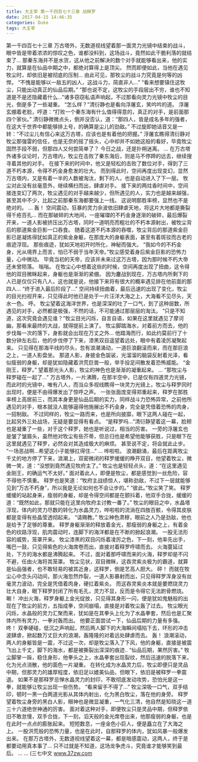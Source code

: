 ```yaml
---
title: 大主宰 第一千四百七十三章 战释罗
date: 2017-04-15 14:46:35
categories: Duke
tags: 大主宰
---
```


第一千四百七十三章
万古塔外，无数道视线望着那一面灵力光镜中结束的战斗，眼中皆是带着浓浓的惊叹之色，谁都没料到，这场战斗，竟然如此干脆利落的就结束了...
那秦东海并不是水货，这从他之前解决的数个对手就能够看出来，他的实力，就算是在仙品中期之中，都绝对算得上是顶尖。
然而即便如此，当他在遇见牧尘时，却依旧是被彻底的压制...
由此可见，那牧尘的战斗力究竟是何等的凶悍。
“不愧是能够以一敌五的凶人，这战斗力，简直非人...”
“看来想要镇住这牧尘，只能出动真正的仙品后期。”
“那也说不定，这牧尘的手段层出不穷，谁也不知道是不是还隐藏着什么...”诸多窃窃私语声响起，不过那看向灵力光镜中牧尘的目光，倒是多了一些凝重。
“怎么样？”清衍静也是看向浮屠玄，笑吟吟的道。
浮屠玄绷着老脸，哼道：“打败一个秦东海有什么值得得意的，真正的对手，是前面那四个家伙。”
清衍静微微点头，倒并没否认，道：“那四人，皆是成名多年的强者，在这大千世界中都能够排上号，的确算是尘儿的劲敌。”
不过旋即她话音又是一转：“不过尘儿有信心来这万古塔，应该也是有着他的把握。”
浮屠玄瞧得清衍静对牧尘那强雷的信任，也是无奈的摇了摇头，心中却并不如她这般的看好，毕竟牧尘固然手段不弱，但那四人又何尝简单了？
今日之战，还是扑朔迷离。
...
在万古塔外诸多议论时，万古塔内，牧尘在击败了秦东海后，则是马不停蹄的远去，继续搜寻着其他的对手。
在接下来的时间中，他又是轻松的击败了数位对手，得到了三道不朽本源，令得不朽金身愈发的壮大。
而到得此时，空间再度出现变幻，显然万古塔内，又是有着一半的人数被淘汰，剩下的人，也是自动进入了下一层。
牧尘对此没有丝毫意外，继续横扫而出，肆虐对手。
接下来的两炷香时间中，空间接连变幻了两次，牧尘遇见的对手越来越少，但所遇见的人，实力也是越来越强，甚至其中不少，比起之前那秦东海都要强上一线。
这说明那胜率榜，显然也不是绝对的。
...
轰！
空间震动，狂暴的灵力余波依旧肆虐天地，将这片大地都是撕裂得千疮百孔...
而在那破碎的大地间，一座璀璨的不朽金身逐渐的破碎，最后爆裂开来，一道人影被挤压出万古塔，同时一道明亮而粗壮的不朽本源射出，被牧尘背后的那道紫金巨影一口吞食。
随着这道不朽本源的吞噬，牧尘背后的那道紫金巨影已是凝炼得犹如真正的紫金身躯，在那庞大的身躯表面，甚至有着斑驳而古老的痕迹浮现。
那些痕迹，犹如天地初开时所化，神秘而强大。
“我如今的不朽金身，光从境界上而言，怕已不弱于当年天帝。”牧尘感受着身后紫金巨影的恐怖力量，心中微动。
毕竟当初的天帝，应该并未来过这万古塔，因为那时候不朽大帝还未曾陨落。
嗡嗡。
在牧尘心中想着这些的时候，空间再度出现了扭曲，这令得他的双目微眯起来，身躯也是渐渐的紧绷。
因为鏖战到现在，万古塔内所剩下的人已是仅仅只有八人，这也就是说，他接下来将有很大的概率遇见排在他前面的那四人...
“终于进入最后阶段了...”
空间持续扭曲着，最后迅速的出现了变化，牧尘的目光扫视开来，只见得此时他已是处于一片汪洋大海之上，大海看不见尽头，天水一色。
呼。
牧尘望着这海洋世界，也是深深的吐了一口气，到了这种层数，所遇见的对手，必然都是极强，不然的话，不可能通过那层层的淘汰。
“只是不知道，这次究竟会遇见谁？”牧尘目光闪烁，自言自语，如果在这里就遇见了摩诃幽，那看来最终的大战，就得提前上演了。
牧尘脚踏海水，对着前方而去，他的步伐每一次的落下，身影就会出现在万丈之外...
他踏海而行，如此约莫前行了十数分钟左右后，他的步伐停了下来，漆黑双目遥望着远处，眼中有着凌厉凝聚起来。
只见得在那海平线的尽头，忽有浪潮涌动，一道巨浪翻滚而来，而在那巨浪之上，一道人影盘坐。
那道人影，身披金色袈裟，光溜溜的脑袋反射着光泽，看似瘦弱的身躯，却是犹如隐藏着洪荒巨兽一般，举手投足间散发着恐怖威能。
“金刚王，释罗。”
望着那光头人影，牧尘的神色也是渐渐的凝重起来。
...
“那牧尘与释罗碰在一起了...”
万古塔外，一片沸腾，在那半空中，已是仅有四道灵力光镜，而此时的光镜中，唯有八人，而当众多视线瞧得一块灵力光镜上，牧尘与释罗同时出现时，便是不由得爆发出了惊呼之声。
一张张面庞变得郑重起来，释罗在那胜率榜上高居前三，而其本身更是仙品后期的实力，同样战斗力恐怖异常，之前他所遇见的对手，根本就没人能够逼得他施展出不朽金身，完全是凭借着恐怖的肉身，一招制敌。
不过同样的，牧尘一路而来，也是所向披靡，眼下这两人碰在一起，比起另外三处战场，无疑是要显得有看点。
“是释罗吗...”清衍静望着这一幕，脸颊也是凝重了一些，对于这个释罗，她也是听说过，相当的厉害。
一旁的浮屠玄也是皱了皱眉头，虽然他对牧尘有些芥蒂，但总归也是希望他能够获胜，只是眼下在这里就遇见了释罗，必然会对其造成极大的麻烦。
甚至说不定，将会就此止步。
“一场恶战啊...希望这小子能够扛得住...”
...
哗啦啦。
浪潮翻涌，最后在距离牧尘千丈的地方停了下来，浪潮上，双密微闭的释罗缓缓的睁开双目，他望着牧尘，微微一笑，道：“没想到竟然遇见牧府主了。”
牧尘也是轻轻点头，道：“在这里遇见金刚王，的确运气不太好。”
面对着此人，即便是牧尘，都是感觉到一丝危险，容不得他不慎重。
释罗也是笑道：“牧府主战绩惊人，堪称劲敌，不过下一层就能够见到“万古不朽身”，所以我是无论如何也不会让步的。”
“彼此。”牧尘笑了笑。
释罗缓缓的站起身来，瘦弱的身躯，却是令得空间都是在颤抖着，他双手合拢，缓缓的道：“既然如此，那就只能在这里向牧府主讨教一番了。”
牧尘的眼目之中，水晶塔浮现，体内的灵力尽数的转化为水晶灵力，哗啦啦的流淌在四肢百骸，令得其皮肤都是变得有些晶莹透彻起来。
“请赐教。”
牧尘神色肃穆，眼前之人乃是劲敌，他也是给予了足够的尊重。
释罗身躯渐渐的释放着金光，那瘦弱的身躯之上，有着金色的纹路浮现，肌肉震动时，连脚下的海洋都是在不断的掀起浪潮。
一股无法形容的威势，笼罩开来。
牧尘漆黑的双目闪烁着凌厉之色，下一刻，他率先出手，嘴巴一鼓，只见得紫色的火海席卷而出，直接对着释罗呼啸而去。
火海蔓延过处，下方的海水都是沸腾起来。
不过，面对着那呼啸而来的火海，释罗却是不闪不避，任由火海将其笼罩。
牧尘见状，双目微眯，这吞灵紫炎极为的霸道，就算是仙品强者，也不敢轻易的被其近身，这释罗，倒是艺高人胆大。
砰！
而就在牧尘心中念头闪动间，那火海忽然炸裂，一道人影暴射而出，只见得释罗浑身没有丝毫灵力波动，完全是凭借着肉身，硬扛着紫炎。
而这吞灵紫炎本就是要燃烧灵力壮大自身，眼下释罗封闭了所有毛孔，灵力不显，反而是令得它无法跗骨燃烧。
唰！
冲出火海，释罗身躯上金光绽放，只见得其身形一闪，便是犹如鬼魅般的出现在了牧尘的前方，五指成拳，空间崩塌，直接是对着牧尘轰了过去。
牧尘眼光闪烁，水晶般的灵力汇聚而来，犹如是在其拳头上化为了水晶拳套，然后也是汇聚体内所有灵力，一拳对轰而出。
他要正面尝试一下，仙品后期的力量有多强。
咚！
双拳硬碰，低沉之声响起，然后两人脚下的大海瞬间塌陷下去，环形的冲击波肆虐，掀起数万丈巨大的浪潮，轰隆隆的对着远处肆虐而去。
轰！
浪潮滚动，两人的身躯皆是一震，不过这一次，却是牧尘落入了下风，他的身躯，直接是被震飞出上千丈，脚下的海水，都是被撕裂出深深的痕迹..
“仙品后期，果然厉害。”
牧尘脚掌一跺，稳住身形，他拳头之上，水晶拳套出现裂纹，然后迅速的脱落下来，化为光点消散，他的面色一片凝重。
在转化成为水晶灵力后，牧尘即便只是灵品中期，但那灵力的雄厚程度，依旧足以媲美仙品，但眼下，依旧是被释罗一拳震退。
如果不是那释罗忌惮水晶灵力的封印，不敢彻底发动攻势，恐怕光是这一拳，就能够让牧尘出现一些伤势。
“看来留手不得了...”
牧尘深吸一口气，双手结印，顿时一黑一白两道光影从其体内射出，化为黑白牧尘，落在他的身旁。
释罗望着牧尘身旁的黑白人影，眼神也是微显凝重，一气化三清，他自然是知晓这一道三十六道绝世神通的厉害。
面对着这种对手，即便牧尘只是灵品中期，但释罗依旧不敢怠慢，双手合拢，下一刻，滔天般的金光席卷出来，他那瘦弱的身躯，也是在此时一点点的膨胀起来。
短短数息，一座金色小巨人，便是矗立在了大海之上。
一股洪荒般的恐怖力量，也是在此时，自那释罗的体内，犹如风暴一般爆发出来。
在那万古塔外，无数道视线望着这一幕，都是暗感震动，这两人，终于是都要动用真本事了...
只不过就是不知道，这场龙争虎斗，究竟谁才能够笑到最后。
...
...
(三七中文 www.37zw.com